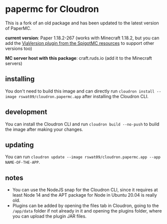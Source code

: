 # papermc for Cloudron

This is a fork of an old package and has been updated to the latest version of PaperMC.

**current version**: Paper 1.18.2-267 (works with Minecraft 1.18.2, but you can add the [ViaVersion plugin from the SpigotMC resources](https://www.spigotmc.org/resources/viaversion.19254/) to support other versions too)

**MC server host with this package**: craft.ruds.io (add it to the Minecraft servers)

## installing

You don't need to build this image and can directly run `cloudron install --image rswat09/cloudron.papermc.app` after installing the Cloudron CLI.

## development

You can install the Cloudron CLI and run `cloudron build --no-push` to build the image after making your changes.

## updating

You can run `cloudron update --image rswat09/cloudron.papermc.app --app NAME-OF-THE-APP`.

## notes

* You can use the NodeJS snap for the Cloudron CLI, since it requires at least Node 14 and the APT package for Node in Ubuntu 20.04 is really old.
* Plugins can be added by opening the files tab in Cloudron, going to the `/app/data` folder if not already in it and opening the plugins folder, where you can upload the plugin JAR files.
